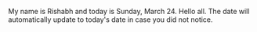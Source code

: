 My name is Rishabh and today is Sunday, March 24. Hello all. The date will automatically update to today's date in case you did not notice.
